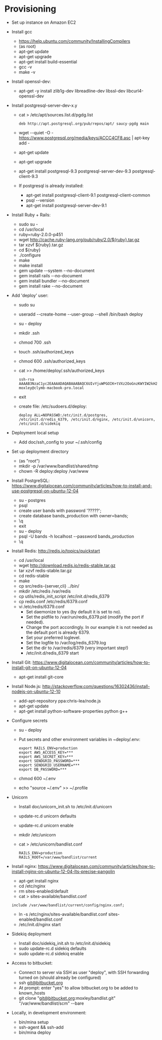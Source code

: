 # Provisioning

* Set up instance on Amazon EC2
* Install gcc
  * https://help.ubuntu.com/community/InstallingCompilers
  * (as root)
  * apt-get update
  * apt-get upgrade
  * apt-get install build-essential
  * gcc -v
  * make -v
* Install openssl-dev:
  * apt-get -y install zlib1g-dev libreadline-dev libssl-dev libcurl4-openssl-dev
* Install postgresql-server-dev-x.y
  * cat > /etc/apt/sources.list.d/pgdg.list

    ```
    deb http://apt.postgresql.org/pub/repos/apt/ saucy-pgdg main
    ```
  * wget --quiet -O - https://www.postgresql.org/media/keys/ACCC4CF8.asc | apt-key add -
  * apt-get update
  * apt-get upgrade
  * apt-get install postgresql-9.3 postgresql-server-dev-9.3 postgresql-client-9.3
  * If postgresql is already installed:
    * apt-get install postgresql-client-9.1 postgresql-client-common
    * psql --version
    * apt-get install postgresql-server-dev-9.1
* Install Ruby + Rails:
  * sudo su -
  * cd /usr/local
  * ruby=ruby-2.0.0-p451
  * wget http://cache.ruby-lang.org/pub/ruby/2.0/${ruby}.tar.gz
  * tar xzvf ${ruby}.tar.gz
  * cd ${ruby}
  * ./configure
  * make
  * make install
  * gem update --system --no-document
  * gem install rails --no-document
  * gem install bundler --no-document
  * gem install rake --no-document
* Add 'deploy' user:
  * sudo su
  * useradd --create-home --user-group --shell /bin/bash deploy
  * su - deploy
  * mkdir .ssh
  * chmod 700 .ssh
  * touch .ssh/authorized_keys
  * chmod 600 .ssh/authorized_keys
  * cat >> /home/deploy/.ssh/authorized_keys

    ```
    ssh-rsa AAAAB3NzaC1yc2EAAAADAQABAAABAQC6UIvYjuWPGOIK+tVXz2OoGnzKWYIW2kH257YxPsOV2FVm0gJ/C4AoPa++8/qAUFpvqjuyfeNpr5YHcZXGSssWeDgB0ZT7TWpZexFhQvo2la2/g//SAXfOGv2r5L8UP3GsBYWtbW5P0B6lD6ARDd7iITLzwkgAkM3+BxT0pPGwMZ1XotIPTWp43n741DHyoQhT0pQdfVGiM5DzAxCIO74LkMEE1hNMnz0sZaCSCdg3vc2D09CsnaO3Wiwmle7XS8dkcolxGV24fd8RTaxdP0Yx8b4PHbRjydJWyKr1Xo0GQvr6VoNaDTAueWD1tuB42TrOobDArpPjy+DFf2d5wRq5 moxley@clymb-macbook-pro.local
    ```
  * exit
  * create file: /etc/sudoers.d/deploy:

    ```
    deploy ALL=NOPASSWD:/etc/init.d/postgres, /etc/init.d/redis_6379, /etc/init.d/nginx, /etc/init.d/unicorn, /etc/init.d/sidekiq
    ```

* Deployment local setup
  * Add doc/ssh_config to your ~/.ssh/config
* Set up deployment directory
  * (as "root")
  * mkdir -p /var/www/bandlist/shared/tmp
  * chown -R deploy:deploy /var/www
* Install PostgreSQL: https://www.digitalocean.com/community/articles/how-to-install-and-use-postgresql-on-ubuntu-12-04
  * su - postgres
  * psql
  * create user bands with password '?????';
  * create database bands_production with owner=bands;
  * \q
  * exit
  * su - deploy
  * psql -U bands -h localhost --password bands_production
  * \q
* Install Redis: http://redis.io/topics/quickstart
  * cd /usr/local
  * wget http://download.redis.io/redis-stable.tar.gz
  * tar xzvf redis-stable.tar.gz
  * cd redis-stable
  * make
  * cp src/redis-{server,cli} ../bin/
  * mkdir /etc/redis /var/redis
  * cp utils/redis_init_script /etc/init.d/redis_6379
  * cp redis.conf /etc/redis/6379.conf
  * vi /etc/redis/6379.conf
    * Set daemonize to yes (by default it is set to no).
    * Set the pidfile to /var/run/redis_6379.pid (modify the port if needed).
    * Change the port accordingly. In our example it is not needed as the default port is already 6379.
    * Set your preferred loglevel.
    * Set the logfile to /var/log/redis_6379.log
    * Set the dir to /var/redis/6379 (very important step!)
    * /etc/init.d/redis_6379 start
* Install Git: https://www.digitalocean.com/community/articles/how-to-install-git-on-ubuntu-12-04
  * apt-get install git-core
* Install Node.js: http://stackoverflow.com/questions/16302436/install-nodejs-on-ubuntu-12-10
  * add-apt-repository ppa:chris-lea/node.js
  * apt-get update
  * apt-get install python-software-properties python g++
* Configure secrets
  * su - deploy
  * Put secrets and other environment variables in ~deploy/.env:

    ```
    export RAILS_ENV=production
    export AWS_ACCESS_KEY=***
    export AWS_SECRET_KEY=***
    export SENDGRID_PASSWORD=***
    export SENDGRID_USERNAME=***
    export DB_PASSWORD=***
    ```
  * chmod 600 ~/.env
  * echo "source ~/.env" >> ~/.profile
* Unicorn
  * Install doc/unicorn_init.sh to /etc/init.d/unicorn
  * update-rc.d unicorn defaults
  * update-rc.d unicorn enable
  * mkdir /etc/unicorn
  * cat > /etc/unicorn/bandlist.conf

    ```
    RAILS_ENV=production
    RAILS_ROOT=/var/www/bandlist/current
    ```

* Install nginx: https://www.digitalocean.com/community/articles/how-to-install-nginx-on-ubuntu-12-04-lts-precise-pangolin
  * apt-get install nginx
  * cd /etc/nginx
  * rm sites-enabled/default
  * cat > sites-available/bandlist.conf

   ```
   include /var/www/bandlist/current/config/nginx.conf;
   ```
  * ln -s /etc/nginx/sites-available/bandlist.conf sites-enabled/bandlist.conf
  * /etc/init.d/nginx start
* Sidekiq deployment
  * Install doc/sidekiq_init.sh to /etc/init.d/sidekiq
  * sudo update-rc.d sidekiq defaults
  * sudo update-rc.d sidekiq enable
* Access to bitbucket:
  * Connect to server via SSH as user "deploy", with SSH forwarding turned on (should already be configured)
  * ssh git@bitbucket.org
  * At prompt: enter "yes" to allow bitbucket.org to be added to known_hosts
  * git clone "git@bitbucket.org:moxley/bandlist.git" "/var/www/bandlist/scm" --bare
* Locally, in development environment:
  * bin/mina setup
  * ssh-agent && ssh-add
  * bin/mina deploy
